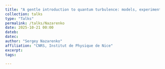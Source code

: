 ```yaml
---
title: "A gentle introduction to quantum turbulence: models, experiments and modern challenges"
collection: talks
type: "Talks"
permalink: /talks/Nazarenko
date: 2025-10-21 00:00
dateb:
datec:
author: "Sergey Nazarenko" 
affiliation: "CNRS, Institut de Physique de Nice"
excerpt:  
tags: 

---
```

